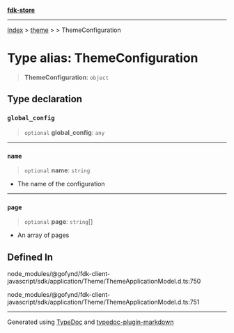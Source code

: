 [**fdk-store**](../../../README.md)
***

[Index](../../../API.md) > [theme](../../README.md) > [<internal>](../README.md) > ThemeConfiguration

# Type alias: ThemeConfiguration

> **ThemeConfiguration**: `object`

## Type declaration

### `global_config`

> `optional` **global\_config**: `any`

***

### `name`

> `optional` **name**: `string`

- The name of the configuration

***

### `page`

> `optional` **page**: `string`[]

- An array of pages

## Defined In

node\_modules/@gofynd/fdk-client-javascript/sdk/application/Theme/ThemeApplicationModel.d.ts:750

node\_modules/@gofynd/fdk-client-javascript/sdk/application/Theme/ThemeApplicationModel.d.ts:751

***
Generated using [TypeDoc](https://typedoc.org/) and [typedoc-plugin-markdown](https://www.npmjs.com/package/typedoc-plugin-markdown)
